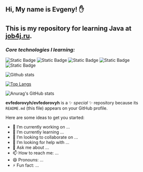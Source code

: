 ## Hi, My name is Evgeny! :hand:

This is my repository for learning **Java** at [job4j.ru](https://job4j.ru/).
---
### ***Core technologies I learning:***

![Static Badge](https://img.shields.io/badge/Java-%3E%3D8-orange?style=flat-square)
![Static Badge](https://img.shields.io/badge/Spring-%3E%3D5-darkgreen?style=flat-square)
![Static Badge](https://img.shields.io/badge/PostgreSQL-%3E%3D9-blue?style=flat-square)
![Static Badge](https://img.shields.io/badge/Maven-3-red?style=flat-square)
![Static Badge](https://img.shields.io/badge/Hibernate-%3E%3D5-violet?style=flat-square)

![Github stats](https://github-readme-stats.vercel.app/api?username=evfedorovyh&hide=stars,prs,issues,contribs)

[![Top Langs](https://github-readme-stats.vercel.app/api/top-langs/?username=evfedorovyh&layout=compact)](https://github.com/ShamRail/github-readme-stats)

![Anurag's GitHub stats](https://github-readme-stats.vercel.app/api?username=evfedorovyh&show_icons=true&theme=radical)




**evfedorovyh/evfedorovyh** is a ✨ _special_ ✨ repository because its `README.md` (this file) appears on your GitHub profile.

Here are some ideas to get you started:

- 🔭 I’m currently working on ...
- 🌱 I’m currently learning ...
- 👯 I’m looking to collaborate on ...
- 🤔 I’m looking for help with ...
- 💬 Ask me about ...
- 📫 How to reach me: ...
- 😄 Pronouns: ...
- ⚡ Fun fact: ...

